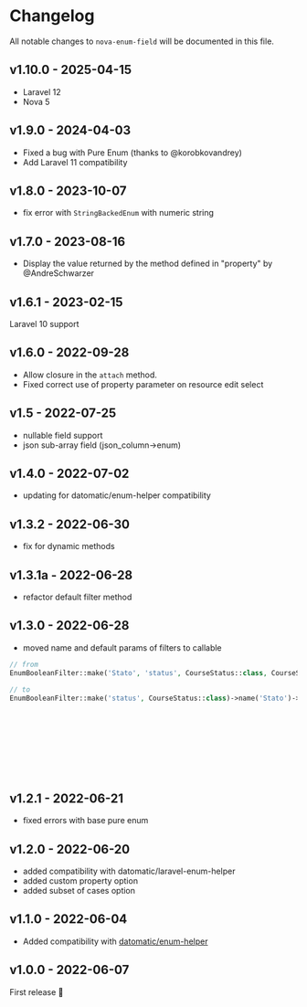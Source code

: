 # Changelog

All notable changes to `nova-enum-field` will be documented in this file.

## v1.10.0 - 2025-04-15

- Laravel 12
- Nova 5

## v1.9.0 - 2024-04-03

- Fixed a bug with Pure Enum (thanks to @korobkovandrey)
- Add Laravel 11 compatibility

## v1.8.0 - 2023-10-07

- fix error with `StringBackedEnum` with numeric string

## v1.7.0 - 2023-08-16

- Display the value returned by the method defined in "property" by @AndreSchwarzer

## v1.6.1 - 2023-02-15

Laravel 10 support

## v1.6.0 - 2022-09-28

- Allow closure in the `attach` method.
- Fixed correct use of property parameter on resource edit select

## v1.5 - 2022-07-25

- nullable field support
- json sub-array field (json_column->enum)

## v1.4.0 - 2022-07-02

- updating for datomatic/enum-helper compatibility

## v1.3.2 - 2022-06-30

- fix for dynamic methods

## v1.3.1a - 2022-06-28

- refactor default filter method

## v1.3.0 - 2022-06-28

- moved name and default params of filters to callable

```php
// from
EnumBooleanFilter::make('Stato', 'status', CourseStatus::class, CourseStatus::DEFAULT)

// to
EnumBooleanFilter::make('status', CourseStatus::class)->name('Stato')->default(CourseStatus::DEFAULT)











```
## v1.2.1 - 2022-06-21

- fixed errors with base pure enum

## v1.2.0 - 2022-06-20

- added compatibility with datomatic/laravel-enum-helper
- added custom property option
- added subset of cases option

## v1.1.0 - 2022-06-04

- Added compatibility with [datomatic/enum-helper](https://github.com/datomatic/enum-helper)

## v1.0.0 - 2022-06-07

First release 🚀
